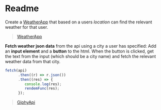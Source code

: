 # Readme 


Create a [WeatherApp](https://htmlpreview.github.io/?https://github.com/benhmaid/hyf-homework/blob/master/javascript/javascript3/week1/WeatherApp-location/index.html) that based on a users _location_ can find the relevant weather for that user.

> [WeatherApp](https://htmlpreview.github.io/?https://github.com/benhmaid/hyf-homework/blob/master/javascript/javascript3/week1/WeatherApp-location/index.html)

__Fetch weather json data__ from the api using a city a user has specified: Add an __input element__ and a __button__ to the html. When the button is clicked, get the text from the input (which should be a city name) and fetch the relevant weather data from that city.

```javascript
fetch(api)
      .then((r) => r.json())
      .then((res) => {
         console.log(res);
         rendemFunc(res);
      });
```     
> [GiphyApi](https://htmlpreview.github.io/?https://github.com/benhmaid/hyf-homework/blob/master/javascript/javascript3/week1/GiphyApi/index.html)

